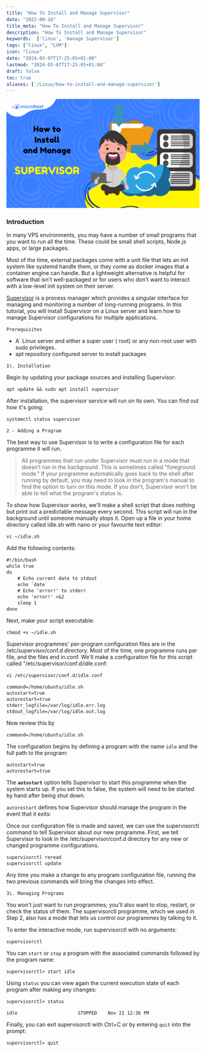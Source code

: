 ```yaml
---
title: "How To Install and Manage Supervisor"
date: "2022-09-18"
title_meta: "How To Install and Manage Supervisor"
description: "How To Install and Manage Supervisor"
keywords:  ['linux', 'manage Supervisor']
tags: ["linux", "LVM"]
icon: "linux"
date: "2024-03-07T17:25:05+01:00"
lastmod: "2024-03-07T17:25:05+01:00" 
draft: false
toc: true
aliases: ['/Linux/how-to-install-and-manage-supervisor']
---
```


![Install supervisor](images/How-To-Install-and-Manage-Supervisor-1024x576.png)

### Introduction

In many VPS environments, you may have a number of small programs that you want to run all the time. These could be small shell scripts, Node.js apps, or large packages.

Most of the time, external packages come with a unit file that lets an init system like systemd handle them, or they come as docker images that a container engine can handle. But a lightweight alternative is helpful for software that isn't well-packaged or for users who don't want to interact with a low-level init system on their server.

[Supervisor](http://supervisord.org/) is a process manager which provides a singular interface for managing and monitoring a number of long-running programs. In this tutorial, you will install Supervisor on a Linux server and learn how to manage Supervisor configurations for multiple applications.

```
Prerequisites
```
- A  Linux server and either a super user ( root) or any non-root user with sudo privileges. 
- apt repository configured server to install packages

```
1\. Installation
```
Begin by updating your package sources and installing Supervisor:

```
apt update && sudo apt install supervisor
```
After installation, the supervisor service will run on its own. You can find out how it's going:

```
systemctl status supervisor
```
```
2 - Adding a Program
```
The best way to use Supervisor is to write a configuration file for each programme it will run.

> All programmes that run under Supervisor must run in a mode that doesn't run in the background. This is sometimes called "foreground mode." If your programme automatically goes back to the shell after running by default, you may need to look in the program's manual to find the option to turn on this mode. If you don't, Supervisor won't be able to tell what the program's status is.

To show how Supervisor works, we'll make a shell script that does nothing but print out a predictable message every second. This script will run in the background until someone manually stops it. Open up a file in your home directory called idle.sh with nano or your favourite text editor:

```
vi ~/idle.sh
```
Add the following contents:

```
#!/bin/bash
while true
do 
	# Echo current date to stdout
	echo `date`
	# Echo 'error!' to stderr
	echo 'error!' >&2
	sleep 1
done
```

Next, make your script executable:

```
chmod +x ~/idle.sh
```
Supervisor programmes' per-program configuration files are in the /etc/supervisor/conf.d directory. Most of the time, one programme runs per file, and the files end in.conf. We'll make a configuration file for this script called "/etc/supervisor/conf.d/idle.conf:

```
vi /etc/supervisor/conf.d/idle.conf
```
```
command=/home/ubuntu/idle.sh
autostart=true
autorestart=true
stderr_logfile=/var/log/idle.err.log
stdout_logfile=/var/log/idle.out.log
```

Now review this by

```
command=/home/ubuntu/idle.sh
```
The configuration begins by defining a program with the name `idle` and the full path to the program:

```
autostart=true
autorestart=true
```

The **`autostart`** option tells Supervisor to start this programme when the system starts up. If you set this to false, the system will need to be started by hand after being shut down.

`autorestart` defines how Supervisor should manage the program in the event that it exits:

Once our configuration file is made and saved, we can use the supervisorctl command to tell Supervisor about our new programme. First, we tell Supervisor to look in the /etc/supervisor/conf.d directory for any new or changed programme configurations.

```
supervisorctl reread
supervisorctl update
```
Any time you make a change to any program configuration file, running the two previous commands will bring the changes into effect.

```
3\. Managing Programs
```
You won't just want to run programmes; you'll also want to stop, restart, or check the status of them. The supervisorctl programme, which we used in Step 2, also has a mode that lets us control our programmes by talking to it.

To enter the interactive mode, run supervisorctl with no arguments:

```
supervisorctl
```
You can `start` or `stop` a program with the associated commands followed by the program name:

```
supervisorctl> start idle
```

Using `status` you can view again the current execution state of each program after making any changes:

```
supervisorctl> status 
```

```
idle                      STOPPED    Nov 21 12:36 PM
```

Finally, you can exit supervisorctl with Ctrl+C or by entering `quit` into the prompt:

```
supervisorctl> quit
```
